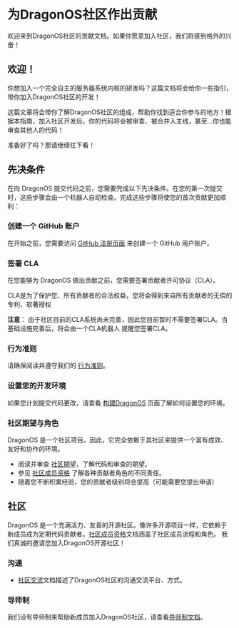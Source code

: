 # 为DragonOS社区作出贡献

欢迎来到DragonOS社区的贡献文档。如果你愿意加入社区，我们将感到格外的兴奋！

## 欢迎！

你想加入一个完全自主的服务器系统内核的研发吗？这篇文档将会给你一些指引，带你加入DragonOS社区的开发！

这篇文章将会带你了解DragonOS社区的组成，帮助你找到适合你参与的地方！根据本指南，加入社区开发后，你的代码将会被审查、被合并入主线，甚至...你也能审查其他人的代码！

准备好了吗？那请继续往下看！


## 先决条件
在向 DragonOS 提交代码之前，您需要完成以下先决条件。在您的第一次提交时，这些步骤会由一个机器人自动检查。完成这些步骤将使您的首次贡献更加顺利：

### 创建一个 GitHub 账户
在开始之前，您需要访问 [GitHub 注册页面](http://github.com/signup) 来创建一个 GitHub 用户账户。

### 签署 CLA

在您能够为 DragonOS 做出贡献之前，您需要签署贡献者许可协议（CLA）。

CLA是为了保护您、所有贡献者的合法权益，您将会得到来自所有贡献者的无偿的专利、软著授权

**注意**： 由于社区目前的CLA系统尚未完善，因此您目前暂时不需要签署CLA。当基础设施完善后，将会由一个CLA机器人
提醒您签署CLA。

### 行为准则
请确保阅读并遵守我们的 [行为准则]。

### 设置您的开发环境

如果您计划提交代码更改，请查看 [构建DragonOS](https://docs.dragonos.org/zh-cn/latest/introduction/build_system.html) 页面了解如何设置您的环境。

### 社区期望与角色
DragonOS 是一个社区项目。因此，它完全依赖于其社区来提供一个富有成效、友好和协作的环境。
- 阅读并审查 [社区期望]，了解代码和审查的期望。
- 参见 [社区成员资格] 了解各种贡献者角色的不同责任。
- 随着您不断积累经验，您的贡献者级别将会提高（可能需要您提出申请）

## 社区

DragonOS 是一个充满活力、友善的开源社区。像许多开源项目一样，它依赖于新成员成为定期代码贡献者。[社区成员资格]文档涵盖了社区成员流程和角色。
我们真诚的邀请您加入DragonOS开源社区！

### 沟通

- [社区交流]文档描述了DragonOS社区的沟通交流平台、方式。


### 导师制

我们设有导师制来帮助新成员加入DragonOS社区，请查看[导师制文档]。

[行为准则]: ./code_of_conduct.md
[社区成员资格]: governance/community-membership.md
[社区期望]: ./expectation.md
[社区交流]: /communication/README.md
[导师制文档]: /mentorship/README.md

